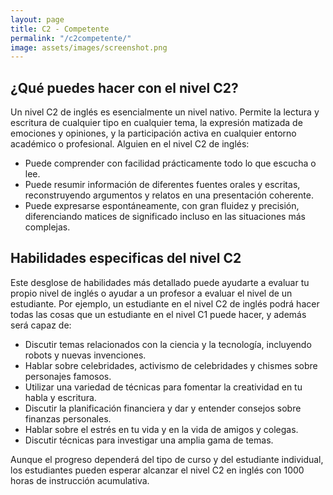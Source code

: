 ```yaml
---
layout: page
title: C2 - Competente
permalink: "/c2competente/"
image: assets/images/screenshot.png
---
```


## ¿Qué puedes hacer con el nivel C2?

Un nivel C2 de inglés es esencialmente un nivel nativo. Permite la lectura y escritura de cualquier tipo en cualquier tema, la expresión matizada de emociones y opiniones, y la participación activa en cualquier entorno académico o profesional. Alguien en el nivel C2 de inglés:

- Puede comprender con facilidad prácticamente todo lo que escucha o lee.
- Puede resumir información de diferentes fuentes orales y escritas, reconstruyendo argumentos y relatos en una presentación coherente.
- Puede expresarse espontáneamente, con gran fluidez y precisión, diferenciando matices de significado incluso en las situaciones más complejas.

## Habilidades especificas del nivel C2

Este desglose de habilidades más detallado puede ayudarte a evaluar tu propio nivel de inglés o ayudar a un profesor a evaluar el nivel de un estudiante. Por ejemplo, un estudiante en el nivel C2 de inglés podrá hacer todas las cosas que un estudiante en el nivel C1 puede hacer, y además será capaz de:

- Discutir temas relacionados con la ciencia y la tecnología, incluyendo robots y nuevas invenciones.
- Hablar sobre celebridades, activismo de celebridades y chismes sobre personajes famosos.
- Utilizar una variedad de técnicas para fomentar la creatividad en tu habla y escritura.
- Discutir la planificación financiera y dar y entender consejos sobre finanzas personales.
- Hablar sobre el estrés en tu vida y en la vida de amigos y colegas.
- Discutir técnicas para investigar una amplia gama de temas.

Aunque el progreso dependerá del tipo de curso y del estudiante individual, los estudiantes pueden esperar alcanzar el nivel C2 en inglés con 1000 horas de instrucción acumulativa.
